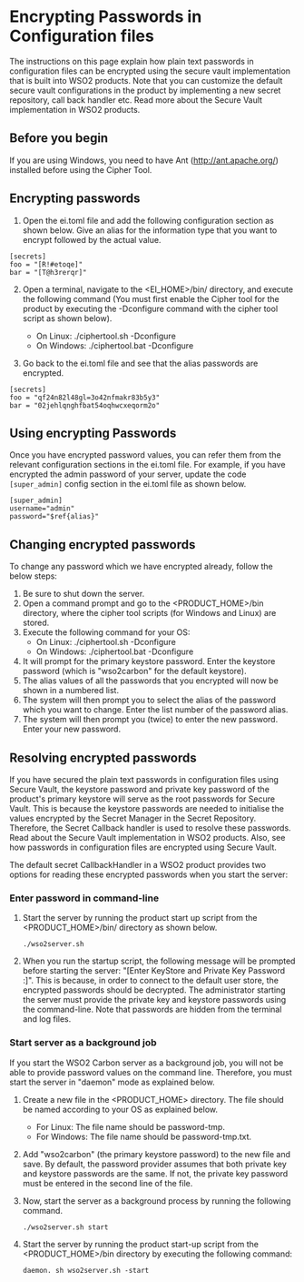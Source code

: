 # Encrypting Passwords in Configuration files

The instructions on this page explain how plain text passwords in configuration files can be encrypted using the secure vault implementation that is built into WSO2 products. Note that you can customize the default secure vault configurations in the product by implementing a new secret repository, call back handler etc. Read more about the Secure Vault implementation in WSO2 products.

## Before you begin
If you are using Windows, you need to have Ant (http://ant.apache.org/) installed before using the Cipher Tool.

## Encrypting passwords

1. Open the ei.toml file and add the following configuration section as shown below. Give an alias for the information type that you want to encrypt followed by the actual value.
```
[secrets]
foo = "[R!#etoqe]"
bar = "[T@h3rerqr]"
```
2. Open a terminal, navigate to the <EI_HOME>/bin/ directory, and execute the following command (You must first enable the Cipher tool for the product by executing the -Dconfigure command with the cipher tool script as shown below).
    * On Linux: ./ciphertool.sh -Dconfigure
    * On Windows: ./ciphertool.bat -Dconfigure

3. Go back to the ei.toml file and see that the alias passwords are encrypted.
```
[secrets]
foo = "qf24n82l48gl=3o42nfmakr83b5y3"
bar = "02jehlqnghfbat54oqhwcxeqorm2o"
```

## Using encrypting Passwords
Once you have encrypted password values, you can refer them from the relevant configuration sections in the ei.toml file. For example, if you have encrypted the admin password of your server, update the code `[super_admin]` config section in the ei.toml file as shown below.

```
[super_admin]
username="admin"
password="$ref{alias}"
```

## Changing encrypted passwords

To change any password which we have encrypted already, follow the below steps:

1. Be sure to shut down the server.
2. Open a command prompt and go to the <PRODUCT_HOME>/bin directory, where the cipher tool scripts (for Windows and Linux) are stored.
3. Execute the following command for your OS:
    * On Linux: ./ciphertool.sh -Dconfigure
    * On Windows: ./ciphertool.bat -Dconfigure
4. It will prompt for the primary keystore password. Enter the keystore password (which is "wso2carbon" for the default keystore).
5. The alias values of all the passwords that you encrypted will now be shown in a numbered list.
6. The system will then prompt you to select the alias of the password which you want to change. Enter the list number of the password alias.
7. The system will then prompt you (twice) to enter the new password. Enter your new password.

## Resolving encrypted passwords

If you have secured the plain text passwords in configuration files using Secure Vault, the keystore password and private key password of the product's primary keystore will serve as the root passwords for Secure Vault. This is because the keystore passwords are needed to initialise the values encrypted by the Secret Manager in the Secret Repository. Therefore, the Secret Callback handler is used to resolve these passwords. Read about the Secure Vault implementation in WSO2 products. Also, see how passwords in configuration files are encrypted using Secure Vault.

The default secret CallbackHandler in a WSO2 product provides two options for reading these encrypted passwords when you start the server:

### Enter password in command-line
1. Start the server by running the product start up script from the <PRODUCT_HOME>/bin/ directory as shown below.
   ```
   ./wso2server.sh
   ```
2. When you run the startup script, the following message will be prompted before starting the server: "[Enter KeyStore and Private Key Password :]". This is because, in order to connect to the default user store, the encrypted passwords should be decrypted. The administrator starting the server must provide the private key and keystore passwords using the command-line. Note that passwords are hidden from the terminal and log files.

### Start server as a background job

If you start the WSO2 Carbon server as a background job, you will not be able to provide password values on the command line. Therefore, you must start the server in "daemon" mode as explained below.

1. Create a new file in the <PRODUCT_HOME> directory. The file should be named according to your OS as explained below.

    * For Linux: The file name should be password-tmp.
    * For Windows: The file name should be password-tmp.txt.

2. Add "wso2carbon" (the primary keystore password) to the new file and save. By default, the password provider assumes that both private key and keystore passwords are the same. If not, the private key password must be entered in the second line of the file.

3. Now, start the server as a background process by running the following command.
   ```
   ./wso2server.sh start
   ```
4. Start the server by running the product start-up script from the <PRODUCT_HOME>/bin directory by executing the following command:
   ```
   daemon. sh wso2server.sh -start
   ```
